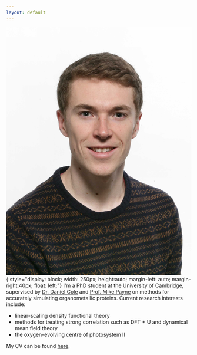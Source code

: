 ```yaml
---
layout: default 
---
```


![face](./assets/el_mugshot.jpg){:style="display: block; width: 250px; height:auto; margin-left: auto; margin-right:40px; float: left;"}
I'm a PhD student at the University of Cambridge, supervised by [Dr. Daniel Cole](https://blogs.ncl.ac.uk/danielcole/) and [Prof. Mike Payne](http://www.tcm.phy.cam.ac.uk/profiles/mcp1/) on methods for accurately simulating organometallic proteins. Current research interests include:
* linear-scaling density functional theory
* methods for treating strong correlation such as DFT + U and dynamical mean field theory
* the oxygen-evolving centre of photosystem II

My CV can be found [here](http://files.tcm.phy.cam.ac.uk/~ebl27/elinscott_cv.pdf).
